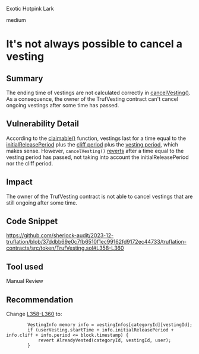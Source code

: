Exotic Hotpink Lark

medium

# It's not always possible to cancel a vesting

## Summary
The ending time of vestings are not calculated correctly in [cancelVesting()](https://github.com/sherlock-audit/2023-12-truflation/blob/37ddbb69e0c7fb6510f1ec99162fd9172ec44733/truflation-contracts/src/token/TrufVesting.sol#L348-L388). As a consequence, the owner of the TrufVesting contract can't cancel ongoing vestings after some time has passed.

## Vulnerability Detail

According to the [claimable()](https://github.com/sherlock-audit/2023-12-truflation/blob/37ddbb69e0c7fb6510f1ec99162fd9172ec44733/truflation-contracts/src/token/TrufVesting.sol#L159-L202) function, vestings last for a time equal to the [initialReleasePeriod](https://github.com/sherlock-audit/2023-12-truflation/blob/37ddbb69e0c7fb6510f1ec99162fd9172ec44733/truflation-contracts/src/token/TrufVesting.sol#L168) plus the [cliff period](https://github.com/sherlock-audit/2023-12-truflation/blob/37ddbb69e0c7fb6510f1ec99162fd9172ec44733/truflation-contracts/src/token/TrufVesting.sol#L178) plus the [vesting period](https://github.com/sherlock-audit/2023-12-truflation/blob/37ddbb69e0c7fb6510f1ec99162fd9172ec44733/truflation-contracts/src/token/TrufVesting.sol#L186), which makes sense. However, `cancelVesting()` [reverts](https://github.com/sherlock-audit/2023-12-truflation/blob/37ddbb69e0c7fb6510f1ec99162fd9172ec44733/truflation-contracts/src/token/TrufVesting.sol#L358-L359) after a time equal to the vesting period has passed, not taking into account the initialReleasePeriod nor the cliff period.

## Impact

The owner of the TrufVesting contract is not able to cancel vestings that are still ongoing after some time.

## Code Snippet

https://github.com/sherlock-audit/2023-12-truflation/blob/37ddbb69e0c7fb6510f1ec99162fd9172ec44733/truflation-contracts/src/token/TrufVesting.sol#L358-L360

## Tool used

Manual Review

## Recommendation

Change [L358-L360](https://github.com/sherlock-audit/2023-12-truflation/blob/37ddbb69e0c7fb6510f1ec99162fd9172ec44733/truflation-contracts/src/token/TrufVesting.sol#L358-L360) to:

```solidity
        VestingInfo memory info = vestingInfos[categoryId][vestingId];
        if (userVesting.startTime + info.initialReleasePeriod + info.cliff + info.period <= block.timestamp) {
            revert AlreadyVested(categoryId, vestingId, user);
        }
```
